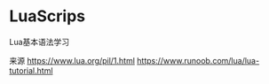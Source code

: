 # LuaScrips
Lua基本语法学习

来源
https://www.lua.org/pil/1.html
https://www.runoob.com/lua/lua-tutorial.html